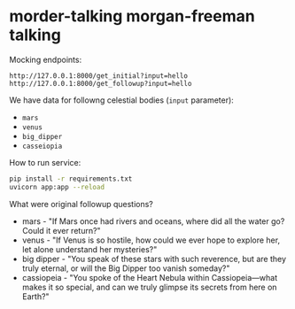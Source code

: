 # morder-talking morgan-freeman talking

Mocking endpoints:

```
http://127.0.0.1:8000/get_initial?input=hello
http://127.0.0.1:8000/get_followup?input=hello
```

We have data for followng celestial bodies (`input` parameter):
- `mars`
- `venus`
- `big_dipper`
- `casseiopia`


How to run service:

```bash
pip install -r requirements.txt
uvicorn app:app --reload
```

What were original followup questions?

- mars - "If Mars once had rivers and oceans, where did all the water go? Could it ever return?"
- venus - "If Venus is so hostile, how could we ever hope to explore her, let alone understand her mysteries?"
- big dipper - "You speak of these stars with such reverence, but are they truly eternal, or will the Big Dipper too vanish someday?"
- cassiopeia - "You spoke of the Heart Nebula within Cassiopeia—what makes it so special, and can we truly glimpse its secrets from here on Earth?"

